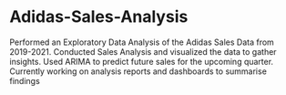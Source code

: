 # Adidas-Sales-Analysis
Performed an Exploratory Data Analysis of the Adidas Sales Data from 2019-2021.
Conducted Sales Analysis and visualized the data to gather insights.
Used ARIMA to predict future sales for the upcoming quarter.
Currently working on analysis reports and dashboards to summarise findings
